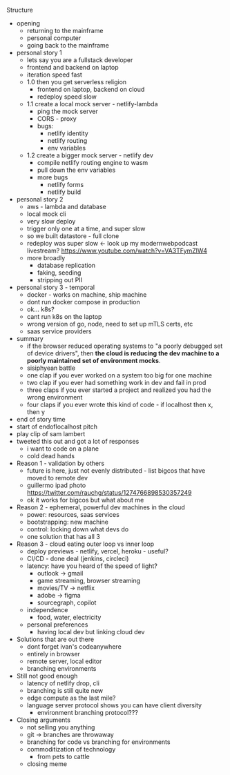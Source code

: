Structure

- opening
	- returning to the mainframe
	- personal computer
	- going back to the mainframe
- personal story 1
	- lets say you are a fullstack developer
	- frontend and backend on laptop
	- iteration speed fast
	- 1.0 then you get serverless religion
		- frontend on laptop, backend on cloud
		- redeploy speed slow
	- 1.1 create a local mock server - netlify-lambda
		- ping the mock server
		- CORS - proxy
		- bugs:
			- netlify identity
			- netlify routing
			- env variables
	- 1.2 create a bigger mock server - netlify dev
		- compile netlify routing engine to wasm
		- pull down the env variables
		- more bugs
			- netlify forms
			- netlify build
- personal story 2
	- aws - lambda and database
	- local mock cli
	- very slow deploy
	- trigger only one at a time, and super slow
	- so we built datastore - full clone
	- redeploy was super slow <- look up my modernwebpodcast livestream?  https://www.youtube.com/watch?v=VA3TFymZlW4
	- more broadly
		- database replication
		- faking, seeding
		- stripping out PII
- personal story 3 - temporal
	- docker - works on machine, ship machine
	- dont run docker compose in production
	- ok... k8s?
	- cant run k8s on the laptop
	- wrong version of go, node, need to set up mTLS certs, etc
	- saas service providers
- summary
	- if the browser reduced operating systems to "a poorly debugged set of device drivers", then **the cloud is reducing the dev machine to a poorly maintained set of environment mocks**.
	- sisiphyean battle
	- one clap if you ever worked on a system too big for one machine
	- two clap if you ever had something work in dev and fail in prod
	- three claps if you ever started a project and realized you had the wrong environment
	- four claps if you ever wrote this kind of code - if localhost then x, then y
- end of story time
- start of endoflocalhost pitch
- play clip of sam lambert 
- tweeted this out and got a lot of responses
	- i want to code  on a plane
	- cold dead hands
- Reason 1 - validation by others
	- future is here, just not evenly distributed - list bigcos that have moved to remote dev
	- guillermo ipad photo https://twitter.com/rauchg/status/1274766898530357249
	- ok it works for bigcos but what about me
- Reason 2 - ephemeral, powerful dev machines in the cloud
	- power: resources, saas services
	- bootstrapping: new machine
	- control: locking down what devs do
	- one solution that has all 3
- Reason 3 - cloud eating outer loop vs inner loop
	- deploy previews - netlify, vercel, heroku - useful?
	- CI/CD - done deal (jenkins, circleci)
	- latency: have you heard of the speed of light?
		- outlook -> gmail
		- game streaming, browser streaming
		- movies/TV -> netflix
		- adobe -> figma 
		- sourcegraph, copilot
	- independence
		- food, water, electricity
	- personal preferences
		- having local dev but linking cloud dev
- Solutions that are out there
	- dont forget ivan's codeanywhere
	- entirely in browser
	- remote server, local editor
	- branching environments
- Still not good enough
	- latency of netlify drop, cli
	- branching is still quite new
	- edge compute as the last mile?
	- language server protocol shows you can have client diversity
		- environment branching protocol???
- Closing arguments
	- not selling you anything
	- git -> branches are throwaway
	- branching for code vs branching for environments
	- commoditization of technology
		- from pets to cattle
	- closing meme